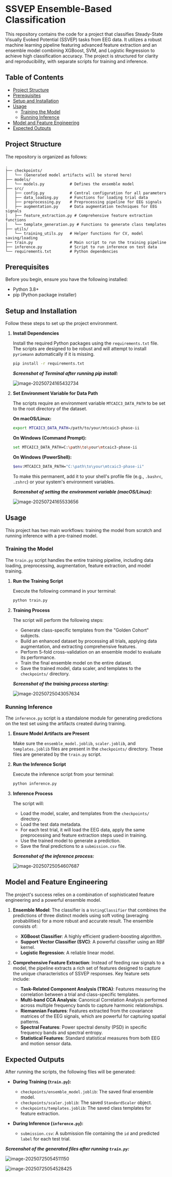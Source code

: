 # SSVEP Ensemble-Based Classification

This repository contains the code for a project that classifies Steady-State Visually Evoked Potential (SSVEP) tasks from EEG data. It utilizes a robust machine learning pipeline featuring advanced feature extraction and an ensemble model combining XGBoost, SVM, and Logistic Regression to achieve high classification accuracy. The project is structured for clarity and reproducibility, with separate scripts for training and inference.

## Table of Contents

- [Project Structure](#project-structure)
- [Prerequisites](#prerequisites)
- [Setup and Installation](#setup-and-installation)
- [Usage](#usage)
  - [Training the Model](#training-the-model)
  - [Running Inference](#running-inference)
- [Model and Feature Engineering](#model-and-feature-engineering)
- [Expected Outputs](#expected-outputs)

## Project Structure

The repository is organized as follows:

```
.
├── checkpoints/
│   └── (Generated model artifacts will be stored here)
├── models/
│   └── models.py           # Defines the ensemble model
├── src/
│   ├── config.py           # Central configuration for all parameters
│   ├── data_loading.py     # Functions for loading trial data
│   ├── preprocessing.py    # Preprocessing pipeline for EEG signals
│   ├── augmentation.py     # Data augmentation techniques for EEG signals
│   ├── feature_extraction.py # Comprehensive feature extraction functions
│   └── template_generation.py # Functions to generate class templates
├── utils/
│   └── training_utils.py   # Helper functions for CV, model saving/loading
├── train.py                # Main script to run the training pipeline
├── inference.py            # Script to run inference on test data
└── requirements.txt        # Python dependencies
```

## Prerequisites

Before you begin, ensure you have the following installed:

- Python 3.8+
- pip (Python package installer)

## Setup and Installation

Follow these steps to set up the project environment.

1.  **Install Dependencies**

    Install the required Python packages using the `requirements.txt` file. The scripts are designed to be robust and will attempt to install `pyriemann` automatically if it is missing.

    ```bash
    pip install -r requirements.txt
    ```

    ***Screenshot of Terminal after running pip install:***

    ![image-20250724165432734](/home/galaxy/.config/Typora/typora-user-images/image-20250724165432734.png)

2.  **Set Environment Variable for Data Path**

    The scripts require an environment variable `MTCAIC3_DATA_PATH` to be set to the root directory of the dataset.

    **On macOS/Linux:**

    ```bash
    export MTCAIC3_DATA_PATH=/path/to/your/mtcaic3-phase-ii
    ```

    **On Windows (Command Prompt):**

    ```bash
    set MTCAIC3_DATA_PATH=C:\path\to\your\mtcaic3-phase-ii
    ```

    **On Windows (PowerShell):**

    ```bash
    $env:MTCAIC3_DATA_PATH="C:\path\to\your\mtcaic3-phase-ii"
    ```

    To make this permanent, add it to your shell's profile file (e.g., `.bashrc`, `.zshrc`) or your system's environment variables.

    ***Screenshot of setting the environment variable (macOS/Linux):***

    ![image-20250724165533656](/home/galaxy/.config/Typora/typora-user-images/image-20250724165533656.png)

## Usage

This project has two main workflows: training the model from scratch and running inference with a pre-trained model.

### Training the Model

The `train.py` script handles the entire training pipeline, including data loading, preprocessing, augmentation, feature extraction, and model training.

1.  **Run the Training Script**

    Execute the following command in your terminal:

    ```bash
    python train.py
    ```

2.  **Training Process**

    The script will perform the following steps:
    *   Generate class-specific templates from the "Golden Cohort" subjects.
    *   Build an enhanced dataset by processing all trials, applying data augmentation, and extracting comprehensive features.
    *   Perform 5-fold cross-validation on an ensemble model to evaluate its performance.
    *   Train the final ensemble model on the entire dataset.
    *   Save the trained model, data scaler, and templates to the `checkpoints/` directory.

    ***Screenshot of the training process starting:***

    ![image-20250725043057634](/home/galaxy/.config/Typora/typora-user-images/image-20250725043057634.png)

### Running Inference

The `inference.py` script is a standalone module for generating predictions on the test set using the artifacts created during training.

1.  **Ensure Model Artifacts are Present**

    Make sure the `ensemble_model.joblib`, `scaler.joblib`, and `templates.joblib` files are present in the `checkpoints/` directory. These files are generated by the `train.py` script.

2.  **Run the Inference Script**

    Execute the inference script from your terminal:

    ```bash
    python inference.py
    ```

3.  **Inference Process**

    The script will:
    *   Load the model, scaler, and templates from the `checkpoints/` directory.
    *   Load the test data metadata.
    *   For each test trial, it will load the EEG data, apply the same preprocessing and feature extraction steps used in training.
    *   Use the trained model to generate a prediction.
    *   Save the final predictions to a `submission.csv` file.

    ***Screenshot of the inference process:***

    ![image-20250725054607687](/home/galaxy/.config/Typora/typora-user-images/image-20250725054607687.png)

## Model and Feature Engineering

The project's success relies on a combination of sophisticated feature engineering and a powerful ensemble model.

1.  **Ensemble Model**: The classifier is a `VotingClassifier` that combines the predictions of three distinct models using soft voting (averaging probabilities) for a more robust and accurate result. The ensemble consists of:
    *   **XGBoost Classifier**: A highly efficient gradient-boosting algorithm.
    *   **Support Vector Classifier (SVC)**: A powerful classifier using an RBF kernel.
    *   **Logistic Regression**: A reliable linear model.

2.  **Comprehensive Feature Extraction**: Instead of feeding raw signals to a model, the pipeline extracts a rich set of features designed to capture the unique characteristics of SSVEP responses. Key feature sets include:
    *   **Task-Related Component Analysis (TRCA)**: Features measuring the correlation between a trial and class-specific templates.
    *   **Multi-band CCA Analysis**: Canonical Correlation Analysis performed across multiple frequency bands to capture harmonic relationships.
    *   **Riemannian Features**: Features extracted from the covariance matrices of the EEG signals, which are powerful for capturing spatial patterns.
    *   **Spectral Features**: Power spectral density (PSD) in specific frequency bands and spectral entropy.
    *   **Statistical Features**: Standard statistical measures from both EEG and motion sensor data.

## Expected Outputs

After running the scripts, the following files will be generated:

*   **During Training (`train.py`):**
    *   `checkpoints/ensemble_model.joblib`: The saved final ensemble model.
    *   `checkpoints/scaler.joblib`: The saved `StandardScaler` object.
    *   `checkpoints/templates.joblib`: The saved class templates for feature extraction.

*   **During Inference (`inference.py`):**
    *   `submission.csv`: A submission file containing the `id` and predicted `label` for each test trial.

***Screenshot of the generated files after running `train.py`:***

![image-20250725054511150](/home/galaxy/.config/Typora/typora-user-images/image-20250725054511150.png)

![image-20250725054528425](/home/galaxy/.config/Typora/typora-user-images/image-20250725054528425.png)